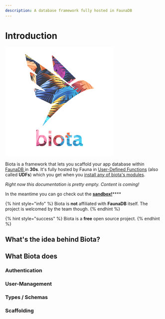 ```yaml
---
description: A database framework fully hosted in FaunaDB
---
```


# Introduction



![biota&apos;s logo](.gitbook/assets/logo_and_name.png)

Biota is a framework that lets you scaffold your app database within [FaunaDB ](https://fauna.com/)in **30s**. It's fully hosted by Fauna in [User-Defined Functions](https://docs.fauna.com/fauna/current/api/fql/functions) \(also called **UDFs**\) which you get when you [install any of biota's modules](quickstart-guides/host-biota-in-fauna.md).

_Right now this documentation is pretty empty. Content is coming!_

In the meantime you can go check out the [**sandbox!**](https://sandbox.biota.rocks)\*\*\*\*

{% hint style="info" %}
Biota is **not** affiliated with **FaunaDB** itself. The project is welcomed by the team though.
{% endhint %}

{% hint style="success" %}
Biota is a **free** open source project.
{% endhint %}

## What's the idea behind Biota?



## What Biota does

### Authentication

### User-Management

### Types / Schemas

### Scaffolding

